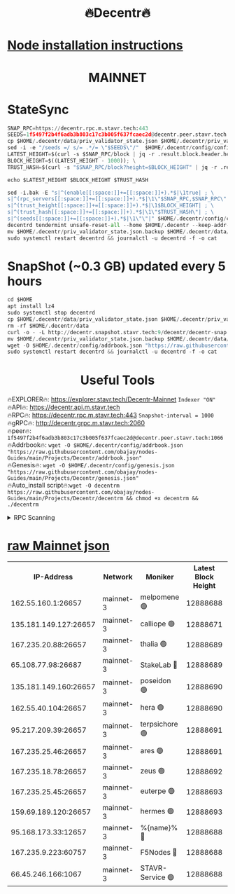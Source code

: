 <h1 align="center"> 🔥Decentr🔥</h1>

[Node installation instructions](https://github.com/obajay/nodes-Guides/tree/main/Projects/Decentr)
=
<h1 align="center"> MAINNET</h1>

# StateSync
```python
SNAP_RPC=https://decentr.rpc.m.stavr.tech:443
SEEDS=1f5497f2b4f6adb3b803c17c3b005f637fcaec2d@decentr.peer.stavr.tech:1066
cp $HOME/.decentr/data/priv_validator_state.json $HOME/.decentr/priv_validator_state.json.backup
sed -i -e "/seeds =/ s/= .*/= \"$SEEDS\"/"  $HOME/.decentr/config/config.toml
LATEST_HEIGHT=$(curl -s $SNAP_RPC/block | jq -r .result.block.header.height); \
BLOCK_HEIGHT=$((LATEST_HEIGHT - 1000)); \
TRUST_HASH=$(curl -s "$SNAP_RPC/block?height=$BLOCK_HEIGHT" | jq -r .result.block_id.hash)

echo $LATEST_HEIGHT $BLOCK_HEIGHT $TRUST_HASH

sed -i.bak -E "s|^(enable[[:space:]]+=[[:space:]]+).*$|\1true| ; \
s|^(rpc_servers[[:space:]]+=[[:space:]]+).*$|\1\"$SNAP_RPC,$SNAP_RPC\"| ; \
s|^(trust_height[[:space:]]+=[[:space:]]+).*$|\1$BLOCK_HEIGHT| ; \
s|^(trust_hash[[:space:]]+=[[:space:]]+).*$|\1\"$TRUST_HASH\"| ; \
s|^(seeds[[:space:]]+=[[:space:]]+).*$|\1\"\"|" $HOME/.decentr/config/config.toml
decentrd tendermint unsafe-reset-all --home $HOME/.decentr --keep-addr-book
mv $HOME/.decentr/priv_validator_state.json.backup $HOME/.decentr/data/priv_validator_state.json
sudo systemctl restart decentrd && journalctl -u decentrd -f -o cat
```
# SnapShot (~0.3 GB) updated every 5 hours
```python
cd $HOME
apt install lz4
sudo systemctl stop decentrd
cp $HOME/.decentr/data/priv_validator_state.json $HOME/.decentr/priv_validator_state.json.backup
rm -rf $HOME/.decentr/data
curl -o - -L http://decentr.snapshot.stavr.tech:9/decentr/decentr-snap.tar.lz4 | lz4 -c -d - | tar -x -C $HOME/.decentr --strip-components 2
mv $HOME/.decentr/priv_validator_state.json.backup $HOME/.decentr/data/priv_validator_state.json
wget -O $HOME/.decentr/config/addrbook.json "https://raw.githubusercontent.com/obajay/nodes-Guides/main/Projects/Decentr/addrbook.json"
sudo systemctl restart decentrd && journalctl -u decentrd -f -o cat
```

 <h1 align="center"> Useful Tools</h1>

🔥EXPLORER🔥:     https://explorer.stavr.tech/Decentr-Mainnet        `Indexer "ON"` \
🔥API🔥:          https://decentr.api.m.stavr.tech \
🔥RPC🔥:          https://decentr.rpc.m.stavr.tech:443              `Snapshot-interval = 1000` \
🔥gRPC🔥:         http://decentr.grpc.m.stavr.tech:2060 \
🔥peer🔥:         `1f5497f2b4f6adb3b803c17c3b005f637fcaec2d@decentr.peer.stavr.tech:1066` \
🔥Addrbook🔥:  `wget -O $HOME/.decentr/config/addrbook.json "https://raw.githubusercontent.com/obajay/nodes-Guides/main/Projects/Decentr/addrbook.json"` \
🔥Genesis🔥:  `wget -O $HOME/.decentr/config/genesis.json "https://raw.githubusercontent.com/obajay/nodes-Guides/main/Projects/Decentr/genesis.json"` \
🔥Auto_install script🔥:`wget -O decentrm https://raw.githubusercontent.com/obajay/nodes-Guides/main/Projects/Decentr/decentrm && chmod +x decentrm && ./decentrm`

<details>
<summary>RPC Scanning</summary>

<h2 align="center"> We scan nodes in real time every 4 hours. And we provide the final result of RPC endpoints.
We cannot influence the operation of these nodes in any way. </h2>


```python
If Voting Power is higher than 0 --> then the Node is a validator of the network and may be subject to attack and be a potential threat to the chain.
```
```python
We marked such validators with a red symbol
```

</details>

[raw Mainnet json](https://rpc-check.decentrm.stavr.tech/decentrm/rpc-decentrm-result.json)
=



<table><tr><th>IP-Address</th><th>Network</th><th>Moniker</th><th>Latest Block Height</th><th>Earliest Block Height</th><th>Catching Up</th><th>Tx Index</th><th>Voting Power</th><th>Scan Time</th></tr><tr><td>162.55.160.1:26657</td><td>mainnet-3</td><td>melpomene 🟢</td><td>12888688</td><td>1688950</td><td>False</td><td>on</td><td>0</td><td>2024-02-14T17:17:59.757123583UTC</td></tr><tr><td>135.181.149.127:26657</td><td>mainnet-3</td><td>calliope 🟢</td><td>12888671</td><td>1688950</td><td>False</td><td>on</td><td>0</td><td>2024-02-14T17:18:02.166577080UTC</td></tr><tr><td>167.235.20.88:26657</td><td>mainnet-3</td><td>thalia 🟢</td><td>12888689</td><td>1688950</td><td>False</td><td>on</td><td>0</td><td>2024-02-14T17:18:07.903694123UTC</td></tr><tr><td>65.108.77.98:26687</td><td>mainnet-3</td><td>StakeLab 🔴</td><td>12888689</td><td>1688950</td><td>False</td><td>on</td><td>5444417</td><td>2024-02-14T17:18:08.223706353UTC</td></tr><tr><td>135.181.149.160:26657</td><td>mainnet-3</td><td>poseidon 🟢</td><td>12888690</td><td>1688950</td><td>False</td><td>on</td><td>0</td><td>2024-02-14T17:18:13.029519234UTC</td></tr><tr><td>162.55.40.104:26657</td><td>mainnet-3</td><td>hera 🟢</td><td>12888690</td><td>1688950</td><td>False</td><td>on</td><td>0</td><td>2024-02-14T17:18:15.320966725UTC</td></tr><tr><td>95.217.209.39:26657</td><td>mainnet-3</td><td>terpsichore 🟢</td><td>12888691</td><td>1688950</td><td>False</td><td>on</td><td>0</td><td>2024-02-14T17:18:21.820041530UTC</td></tr><tr><td>167.235.25.46:26657</td><td>mainnet-3</td><td>ares 🟢</td><td>12888691</td><td>1688950</td><td>False</td><td>on</td><td>0</td><td>2024-02-14T17:18:24.213480717UTC</td></tr><tr><td>167.235.18.78:26657</td><td>mainnet-3</td><td>zeus 🟢</td><td>12888692</td><td>1688950</td><td>False</td><td>on</td><td>0</td><td>2024-02-14T17:18:26.503293697UTC</td></tr><tr><td>167.235.25.45:26657</td><td>mainnet-3</td><td>euterpe 🟢</td><td>12888693</td><td>1688950</td><td>False</td><td>on</td><td>0</td><td>2024-02-14T17:18:28.786423586UTC</td></tr><tr><td>159.69.189.120:26657</td><td>mainnet-3</td><td>hermes 🟢</td><td>12888693</td><td>1688950</td><td>False</td><td>on</td><td>0</td><td>2024-02-14T17:18:31.113721130UTC</td></tr><tr><td>95.168.173.33:12657</td><td>mainnet-3</td><td>%{name}% 🔴</td><td>12888688</td><td>8964001</td><td>False</td><td>on</td><td>4263768</td><td>2024-02-14T17:18:03.332478232UTC</td></tr><tr><td>167.235.9.223:60757</td><td>mainnet-3</td><td>F5Nodes 🔴</td><td>12888688</td><td>12380001</td><td>False</td><td>off</td><td>562</td><td>2024-02-14T17:18:03.572338307UTC</td></tr><tr><td>66.45.246.166:1067</td><td>mainnet-3</td><td>STAVR-Service 🟢</td><td>12888688</td><td>12887001</td><td>False</td><td>on</td><td>0</td><td>2024-02-14T17:18:02.787800298UTC</td></tr></table>
